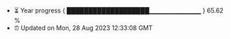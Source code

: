 - ⏳ Year progress { ███████████████████▁▁▁▁▁▁▁▁▁▁▁ } 65.62 %
- ⏰ Updated on Mon, 28 Aug 2023 12:33:08 GMT

